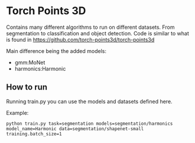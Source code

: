 # Torch Points 3D

Contains many different algorithms to run on different datasets.
From segmentation to classification and object detection.
Code is similar to what is found in https://github.com/torch-points3d/torch-points3d

Main difference being the added models:
- gmm:MoNet
- harmonics:Harmonic

## How to run

Running train.py you can use the models and datasets defined here.

Example:

``python train.py task=segmentation models=segmentation/harmonics model_name=Harmonic data=segmentation/shapenet-small training.batch_size=1``